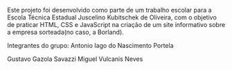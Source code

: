 Este projeto foi desenvolvido como parte de um trabalho escolar para a Escola Técnica Estadual Juscelino Kubitschek de Oliveira, com o objetivo de praticar HTML, CSS e JavaScript na criação de um site informativo sobre a empresa sorteada(no caso, a Borland).

Integrantes do grupo:
Antonio Iago do Nascimento Portela

Gustavo Gazola Savazzi
Miguel Vulcanis Neves

